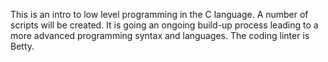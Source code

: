 This is an intro to low level programming in the C language.
A number of scripts will be created.
It is going an ongoing build-up process leading to a more advanced programming syntax and languages.
The coding linter is Betty.
